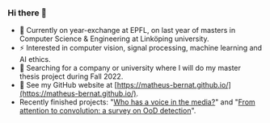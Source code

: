 ### Hi there 👋

<!--
**matheus-bernat/matheus-bernat** is a ✨ _special_ ✨ repository because its `README.md` (this file) appears on your GitHub profile.

Here are some ideas to get you started:
-->
- 🌱 Currently on year-exchange at EPFL, on last year of masters in Computer Science & Engineering at Linköping university.
- ⚡ Interested in computer vision, signal processing, machine learning and AI ethics.
- :eyes: Searching for a company or university where I will do my master thesis project during Fall 2022.
- :book: See my GitHub website at [https://matheus-bernat.github.io/](https://matheus-bernat.github.io/).
- Recently finished projects: "[Who has a voice in the media?](https://matheus-bernat.github.io/epfl-ada/)" and "[From attention to convolution: a survey on OoD detection](https://matheus-bernat.github.io/projects/)".
